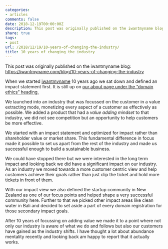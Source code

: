 ```yaml
---
categories:
- articles
comments: false
date: 2018-12-19T00:00:00Z
description: This post was originally published on the iwantmyname blog: https://iwantmyname.com/blog/10-years-of-changing-the-industry
share: true
tags:
- post
url: /2018/12/19/10-years-of-changing-the-industry/
title: 10 years of changing the industry
---
```


This post was originally published on the iwantmyname blog:
https://iwantmyname.com/blog/10-years-of-changing-the-industry

When we started [iwantmyname](https://iwantmyname.com) 10 years ago we sat down
and defined an impact statement first. It is still up on [our about page under
the “domain ethics” heading.](https://iwantmyname.com/about)

We launched into an industry that was focussed on the customer in a value
extracting mode, monetizing every aspect of a customer as effectively as
possible. We added a product that had a _value adding mindset_ to that industry,
we did not see competition but an opportunity to help customers be more
effective.

We started with an impact statement and optimized for impact rather than
shareholder value or market share. This fundamental difference in focus made it
possible to set us apart from the rest of the industry and made us successful
enough to build a sustainable business.

We could have stopped there but we were interested in the long term impact and
looking back we did have a significant impact on our industry. As an industry
we moved towards a more customer centric view and help customers achieve their
goals rather than just clip the ticket and hold more tickets in front of them.

With our impact view we also defined the startup community in New Zealand as
one of our focus points and helped shape a very successful community here.
Further to that we picked other impact areas like clean water in Bali and
decided to set aside a part of every domain registration for those secondary
impact goals.

After 10 years of focussing on adding value we made it to a point where not
only our industry is aware of what we do and follows but also our customers
have gained as the industry shifts. I have thought a lot about abundance
mentality recently and looking back am happy to report that it actually works.


